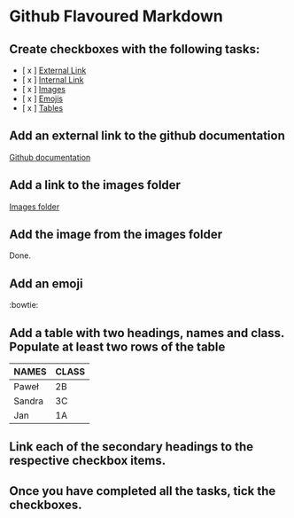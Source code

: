 # Github Flavoured Markdown

## Create checkboxes with the following tasks:

- [ x ] [External Link](#add-an-external-link-to-the-github-documentation)
- [ x ] [Internal Link](#add-a-link-to-the-images-folder)
- [ x ] [Images](#add-the-image-from-the-images-folder)
- [ x ] [Emojis](#add-an-emoji)
- [ x ] [Tables](#custom_anchor_name)

## Add an external link to the github documentation

[Github documentation](https://help.github.com/en)

## Add a link to the images folder

[Images folder](/images)

## Add the image from the images folder
Done.

## Add an emoji
:bowtie:

<a name="custom_anchor_name"></a>
## Add a table with two headings, names and class. Populate at least two rows of the table
|   NAMES | CLASS   |  
|---|---|
|   Paweł | 2B   |  
|  Sandra | 3C   |   
|  Jan | 1A  |  

## Link each of the secondary headings to the respective checkbox items.

## Once you have completed all the tasks, tick the checkboxes.


